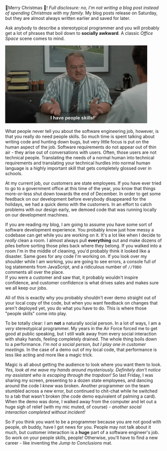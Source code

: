 ﻿---
teaser: "/assets/images/post-content/Office-Space-People-Skills.gif"
---

🎄Merry Christmas 🎄!  *Full disclosure: no, I'm not writing a blog post instead of spending Christmas with my family.*
  My blog posts release on Saturday, but they are almost always written earlier and saved for later.

Ask anybody to describe a stereotypical programmer and you will probably get a lot of phrases that boil down to 
**socially awkward**.  A classic *Office Space* scene comes to mind.

!["I have people skills!" yells Tom Smykowski in a scene from Office Space](../assets/images/post-content/Office-Space-People-Skills.gif)

What people never tell you about the software engineering job, however, is that you really do need people skills.  So
much time is spent talking about writing code and hunting down bugs, but very little focus is put on the human aspect
of the job.  Software requirements do not appear out of thin air - they arise out of conversations with users.  Often,
those users are not technical people.  Translating the needs of a normal human into technical requirements and 
translating your technical hurdles into normal human language is a highly important skill that gets completely glossed
over in schools.

At my current job, our customers are state employees.  If you have ever tried to go to a government office at this time
of the year, you know that things more-or-less shut down towards the end of December.  In order to get some feedback on
our development before everybody disappeared for the holidays, we had a quick demo with the customers.  In an effort to
catch problems with our design early, we demoed code that was running locally on our development machines.

If you are reading my blog, I am going to assume you have some sort of software development experience.  You probably
know just how messy a codebase can get while you are working on it.  It's a lot like when I decide to *really* clean a
room.  I almost always pull **everything** out and make dozens of piles before sorting those piles back where they
belong.  If you walked into a room I'm in the middle of cleaning, you'd probably think it looked like a disaster.  Same
goes for any code I'm working on.  If you look over my shoulder while I am working, you are going to see errors, a 
console full of log statements from JavaScript, and a ridiculous number of `//TODO` comments all over the place.  
If you were a customer and saw that, it probably wouldn't inspire confidence, and customer confidence is what drives
sales and makes sure we all keep our jobs.

All of this is exactly why you probably shouldn't ever demo straight out of your local copy of the code, but when you
want feedback on changes that aren't deployed yet, you do what you have to do.  This is where those "people skills"
come into play.

To be totally clear: I am **not** a naturally social person.  In a lot of ways, I am a *very* stereotypical programmer.
My years in the Air Force forced me to get good at public speaking, but I still walk away from every social interaction
with shaky hands, feeling completely drained.  The whole thing boils down to a performance.  *I'm not a social person,
but I play one in customer meetings.*  In the case of a demo out of my local code, that performance is less like acting
and more like a magic trick.

Magic is all about getting the audience to look where you want them to look.  *Yes, look at me wave my hands around 
mysteriously.  Definitely don't notice my assistant who is escaping through the trapdoor!*  So last Friday, I was
sharing my screen, presenting to a dozen state employees, and dancing around the code I *knew* was broken.  Another
programmer on the team stumbled across a new error, but continued to chit-chat while he switched to a tab that wasn't
broken (the code demo equivalent of palming a card).  When the demo was done, I walked away from the computer and let
out a huge sigh of relief (with my mic muted, of course) - *another social interaction completed without incident!*

So if you think you want to be a programmer because you are not good with people, oh buddy, have I got news for you.
People may not talk about it much, but customer interaction is a **huge** part of a software engineer's job.  So work 
on your people skills, people!  Otherwise, you'll have to find a new career - like inventing the *Jump to Conclusions*
mat.